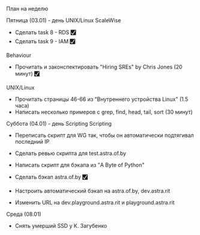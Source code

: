План на неделю

Пятница (03.01) - день UNIX/Linux
ScaleWise
* Сделать task 8 - RDS 🮱
* Сделать task 9 - IAM 🮱

Behaviour
* Прочитать и законспектировать "Hiring SREs" by Chris Jones (20 минут) 🮱

UNIX/Linux
* Прочитать страницы 46-66 из "Внутреннего устройства Linux" (1.5 часа)
* Написать несколько примеров с grep, find, head, tail, sort (30 минут)


Суббота (04.01) - день Scripting
Scripting
* Переписать скрипт для WG так, чтобы он автоматически подтягивал последний IP
* Сделать ревью скрипта для test.astra.of.by
* Написать скрипт для бэкапа из "A Byte of Python"

* Сделать бэкап astra.of.by 🮱
* Настроить автоматический бэкап на astra.of.by, dev.astra.rit
* Изменить URL на dev.playground.astra.rit и playground.astra.rit


Среда (08.01)
* Снять умерший SSD у К. Загубенко
